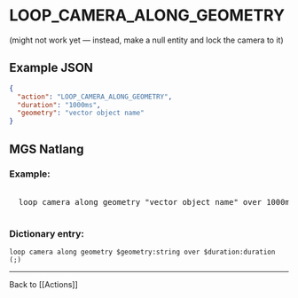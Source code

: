 # LOOP_CAMERA_ALONG_GEOMETRY

(might not work yet — instead, make a null entity and lock the camera to it)

## Example JSON

```json
{
  "action": "LOOP_CAMERA_ALONG_GEOMETRY",
  "duration": "1000ms",
  "geometry": "vector object name"
}
```

## MGS Natlang

### Example:

<pre class="HyperMD-codeblock mgs">

  <span class="verb">loop</span> <span class="target">camera</span> <span class="">along</span> <span class="sigil">geometry</span> <span class="string">"vector object name"</span> <span class="">over</span> <span class="number">1000ms</span><span class="terminator">;</span>

</pre>

### Dictionary entry:

```
loop camera along geometry $geometry:string over $duration:duration (;)
```

---

Back to [[Actions]]
